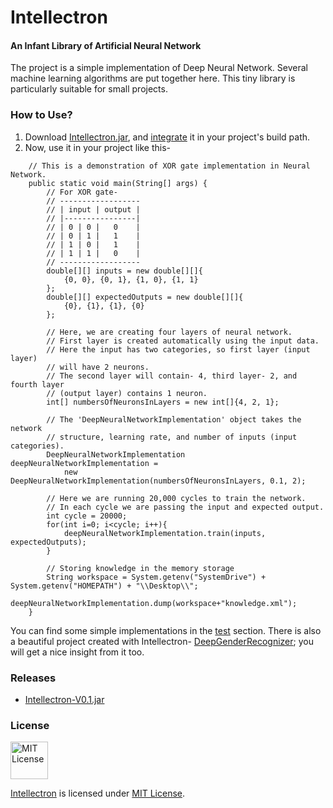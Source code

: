 # Intellectron

#### An Infant Library of Artificial Neural Network

The project is a simple implementation of Deep Neural Network. Several machine learning algorithms are put together here. This tiny library is particularly suitable for small projects.

### How to Use?
1. Download [Intellectron.jar](https://github.com/MinhasKamal/Intellectron/releases/download/release/Intellectron-V0.1.jar), and [integrate](https://stackoverflow.com/a/3280451/4684058) it in your project's build path.
2. Now, use it in your project like this-

```
	// This is a demonstration of XOR gate implementation in Neural Network.
	public static void main(String[] args) {
		// For XOR gate-
		// ------------------
		// | input | output |
		// |----------------|
		// | 0 | 0 |   0    |
		// | 0 | 1 |   1    |
		// | 1 | 0 |   1    |
		// | 1 | 1 |   0    |
		// ------------------
		double[][] inputs = new double[][]{
			{0, 0}, {0, 1}, {1, 0}, {1, 1}
		};
		double[][] expectedOutputs = new double[][]{
			{0}, {1}, {1}, {0}
		};
		
		// Here, we are creating four layers of neural network.
		// First layer is created automatically using the input data.
		// Here the input has two categories, so first layer (input layer)
		// will have 2 neurons. 
		// The second layer will contain- 4, third layer- 2, and fourth layer
		// (output layer) contains 1 neuron.
		int[] numbersOfNeuronsInLayers = new int[]{4, 2, 1};
		
		// The 'DeepNeuralNetworkImplementation' object takes the network 
		// structure, learning rate, and number of inputs (input categories).
		DeepNeuralNetworkImplementation deepNeuralNetworkImplementation = 
		    new DeepNeuralNetworkImplementation(numbersOfNeuronsInLayers, 0.1, 2);
		
		// Here we are running 20,000 cycles to train the network.
		// In each cycle we are passing the input and expected output.
		int cycle = 20000;
		for(int i=0; i<cycle; i++){
			deepNeuralNetworkImplementation.train(inputs, expectedOutputs);
		}
		
		// Storing knowledge in the memory storage
		String workspace = System.getenv("SystemDrive") + System.getenv("HOMEPATH") + "\\Desktop\\";
		deepNeuralNetworkImplementation.dump(workspace+"knowledge.xml");
	}
```

You can find some simple implementations in the [test](https://github.com/MinhasKamal/Intellectron/tree/master/src/test) section. There is also a beautiful project created with Intellectron- [DeepGenderRecognizer](https://github.com/MinhasKamal/DeepGenderRecognizer); you will get a nice insight from it too.

### Releases
- [Intellectron-V0.1.jar](https://github.com/MinhasKamal/Intellectron/releases/download/release/Intellectron-V0.1.jar)

### License

<a rel="license" href="https://opensource.org/licenses/MIT"><img alt="MIT License" src="https://cloud.githubusercontent.com/assets/5456665/18950087/fbe0681a-865f-11e6-9552-e59d038d5913.png" width="60em" height=auto/></a><br/>

<a href="https://github.com/MinhasKamal/Intellectron">Intellectron</a> is licensed under <a rel="license" href="https://opensource.org/licenses/MIT">MIT License</a>.


